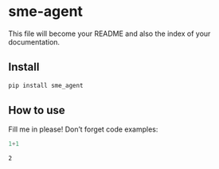# sme-agent


<!-- WARNING: THIS FILE WAS AUTOGENERATED! DO NOT EDIT! -->

This file will become your README and also the index of your
documentation.

## Install

``` sh
pip install sme_agent
```

## How to use

Fill me in please! Don’t forget code examples:

``` python
1+1
```

    2

